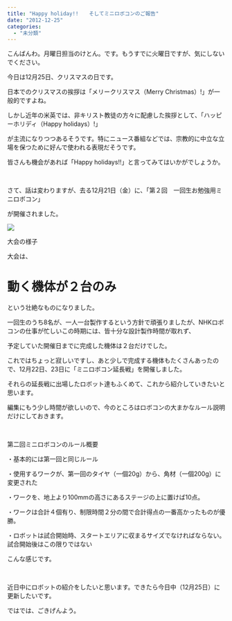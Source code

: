```yaml
---
title: "Happy holiday!!　　そしてミニロボコンのご報告"
date: "2012-12-25"
categories: 
  - "未分類"
---
```


こんばんわ。月曜日担当のけとん。です。もうすでに火曜日ですが、気にしないでください。

今日は12月25日、クリスマスの日です。

日本でのクリスマスの挨拶は「メリークリスマス（Merry Christmas）!」が一般的ですよね。

しかし近年の米英では、非キリスト教徒の方々に配慮した挨拶として、「ハッピーホリディ（Happy holidays）!」

が主流になりつつあるそうです。特にニュース番組などでは、宗教的に中立な立場を保つために好んで使われる表現だそうです。

皆さんも機会があれば「Happy holidays!!」と言ってみてはいかがでしょうか。

 

さて、話は変わりますが、去る12月21日（金）に、「第２回　一回生お勉強用ミニロボコン」

が開催されました。

[![](images/DCIM01091-300x168.jpg)](http://technouskit.net/blog/?attachment_id=298)

大会の様子

大会は、

# 動く機体が２台のみ

という壮絶なものになりました。

一回生のうち8名が、一人一台製作するという方針で頑張りましたが、NHKロボコンの仕事が忙しいこの時期には、皆十分な設計製作時間が取れず、

予定していた開催日までに完成した機体は２台だけでした。

これではちょっと寂しいですし、あと少しで完成する機体もたくさんあったので、12月22日、23日に「ミニロボコン延長戦」を開催しました。

それらの延長戦に出場したロボット達もふくめて、これから紹介していきたいと思います。

編集にもう少し時間が欲しいので、今のところはロボコンの大まかなルール説明だけにしておきます。

 

第二回ミニロボコンのルール概要

・基本的には第一回と同じルール

・使用するワークが、第一回のタイヤ（一個20g）から、角材（一個200g）に変更された

・ワークを、地上より100mmの高さにあるステージの上に置けば10点。

・ワークは合計４個有り、制限時間２分の間で合計得点の一番高かったものが優勝。

・ロボットは試合開始時、スタートエリアに収まるサイズでなければならない。試合開始後はこの限りではない

こんな感じです。

 

近日中にロボットの紹介をしたいと思います。できたら今日中（12月25日）に更新したいです。

ではでは、ごきげんよう。
